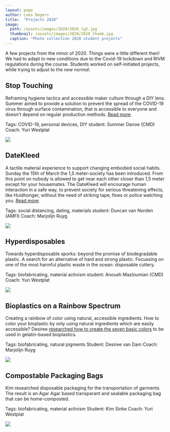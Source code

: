 ```yaml
---
layout: page
author: Loes Bogers
title:  "Projects 2020"
image: 
  path: /assets/images/2020/2020_lg2.jpg
  thumbnail: /assets/images/2020/2020_thumb.jpg
  caption: "Photo collection 2020 student projects"
---
```

A few projects from the minor of 2020. Things were a little different then! We had to adapt to new conditions due to the Covid-19 lockdown and RIVM regulations during the course. Students worked on self-initiated projects, while trying to adjust to the *new normal*. 


## Stop Touching

Reframing hygiene tactics and accessible maker culture through a DIY lens. Summer aimed to provide a solution to prevent the spread of the COVID-19 virus through surface contamination, that is accessible to everyone and doesn't depend on regular production methods. [Read more](http://summerdanoe.nl/projects/grabber.html).

Tags: COVID-19, personal devices, DIY
student: Summer Danoe (CMD)
Coach: Yuri Westplat

![](../../assets/images/2020/summer1.jpg)

## DateKleed

A tactile material experience to support changing embodied social habits. Sunday the 15th of March the 1,5 meter-society has been introduced. From this point on nobody is allowed to get near each other closer than 1,5 meter except for your housemates. The DateKleed will encourage human interaction in a safe way, to prevent society for serious threatening effects, like Huidhonger, without the need of striking tape, fines or police watching you. [Read more](https://duncanvannorden.com/makerslab-datekleed).

Tags: social distancing, dating, materials
student: Duncan van Norden (AMFI)
Coach: Marjolijn Ruyg

![](../../assets/images/2020/duncan1.jpg)

## Hyperdisposables

Towards hyperdisposable sporks: beyond the promise of biodegradable plastic. A search for an alternative of hard and strong plastic. Focussing on one of the most harmful plastic waste in the ocean: disposable cutlery.

Tags: biofabricating, material activism
student: Anoush Mazloumian (CMD)
Coach: Yuri Westplat

![](../../assets/images/2020/anoush1.jpg)
	
## Bioplastics on a Rainbow Spectrum
Creating a rainbow of color using natural, accessible ingredients. How to color your bioplastic by only using natural ingredients which are easily accessible? Desiree [researched how to create the seven basic colors](https://desiree-van-dam-1.jimdosite.com/) to be used in gelatin-based bioplastics.

Tags: biofabricating, natural pigments
Student: Desiree van Dam
Coach: Marjolijn Ruyg

![](../../assets/images/2020/desiree.jpg)

## Compostable Packaging Bags

Kim researched disposable packaging for the transportation of garments. The result is an Agar Agar based transparant and sealable packaging bag that can be home-composted.

Tags: biofabricating, material activism
Student: Kim Sinke
Coach: Yuri Westplat

![](../../assets/images/2020/kim.jpg)


